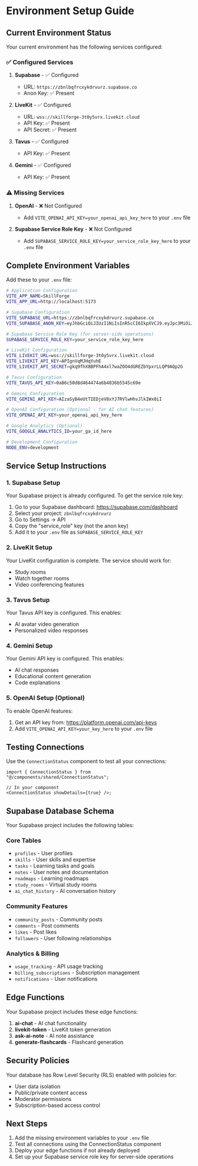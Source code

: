 # Environment Setup Guide

## Current Environment Status

Your current environment has the following services configured:

### ✅ Configured Services

1. **Supabase** - ✅ Configured
   - URL: `https://zbnlbqfrcxykdrvurz.supabase.co`
   - Anon Key: ✅ Present

2. **LiveKit** - ✅ Configured
   - URL: `wss://skillforge-3t0y5vrx.livekit.cloud`
   - API Key: ✅ Present
   - API Secret: ✅ Present

3. **Tavus** - ✅ Configured
   - API Key: ✅ Present

4. **Gemini** - ✅ Configured
   - API Key: ✅ Present

### ⚠️ Missing Services

1. **OpenAI** - ❌ Not Configured
   - Add `VITE_OPENAI_API_KEY=your_openai_api_key_here` to your `.env` file

2. **Supabase Service Role Key** - ❌ Not Configured
   - Add `SUPABASE_SERVICE_ROLE_KEY=your_service_role_key_here` to your `.env` file

## Complete Environment Variables

Add these to your `.env` file:

```bash
# Application Configuration
VITE_APP_NAME=SkillForge
VITE_APP_URL=http://localhost:5173

# Supabase Configuration
VITE_SUPABASE_URL=https://zbnlbqfrcxykdrvurz.supabase.co
VITE_SUPABASE_ANON_KEY=eyJhbGciOiJIUzI1NiIsInR5cCI6IkpXVCJ9.eyJpc3MiOiJzdXBhYmFzZSIsInJlZiI6InpibmxicWZyY3h5a2Rydnp2dXJ6Iiwicm9sZSI6ImFub24iLCJpYXQiOjE3NTA4NDMwMTYsImV4cCI6MjA2NjQxOTAxNn0.RBP0zSLdLjxwIahHcHB5Qk_EjGBq-YRbrnzOej-jw8I

# Supabase Service Role Key (for server-side operations)
SUPABASE_SERVICE_ROLE_KEY=your_service_role_key_here

# LiveKit Configuration
VITE_LIVEKIT_URL=wss://skillforge-3t0y5vrx.livekit.cloud
VITE_LIVEKIT_API_KEY=APIgnVqMJHqYuhE
VITE_LIVEKIT_API_SECRET=gkq9fhX8BPFhA4xl7waZOO4dGREZbYpxrLLQP9AQp2G

# Tavus Configuration
VITE_TAVUS_API_KEY=0a86c50d8d464474a6b4036b5545c69e

# Gemini Configuration
VITE_GEMINI_API_KEY=AIzaSyB4eUtTIEDjeV8xYJ7RVlwHhvJlkIWx0iI

# OpenAI Configuration (Optional - for AI chat features)
VITE_OPENAI_API_KEY=your_openai_api_key_here

# Google Analytics (Optional)
VITE_GOOGLE_ANALYTICS_ID=your_ga_id_here

# Development Configuration
NODE_ENV=development
```

## Service Setup Instructions

### 1. Supabase Setup

Your Supabase project is already configured. To get the service role key:

1. Go to your Supabase dashboard: https://supabase.com/dashboard
2. Select your project: `zbnlbqfrcxykdrvurz`
3. Go to Settings → API
4. Copy the "service_role" key (not the anon key)
5. Add it to your `.env` file as `SUPABASE_SERVICE_ROLE_KEY`

### 2. LiveKit Setup

Your LiveKit configuration is complete. The service should work for:

- Study rooms
- Watch together rooms
- Video conferencing features

### 3. Tavus Setup

Your Tavus API key is configured. This enables:

- AI avatar video generation
- Personalized video responses

### 4. Gemini Setup

Your Gemini API key is configured. This enables:

- AI chat responses
- Educational content generation
- Code explanations

### 5. OpenAI Setup (Optional)

To enable OpenAI features:

1. Get an API key from: https://platform.openai.com/api-keys
2. Add `VITE_OPENAI_API_KEY=your_key_here` to your `.env` file

## Testing Connections

Use the `ConnectionStatus` component to test all your connections:

```tsx
import { ConnectionStatus } from "@/components/shared/ConnectionStatus";

// In your component
<ConnectionStatus showDetails={true} />;
```

## Supabase Database Schema

Your Supabase project includes the following tables:

### Core Tables

- `profiles` - User profiles
- `skills` - User skills and expertise
- `tasks` - Learning tasks and goals
- `notes` - User notes and documentation
- `roadmaps` - Learning roadmaps
- `study_rooms` - Virtual study rooms
- `ai_chat_history` - AI conversation history

### Community Features

- `community_posts` - Community posts
- `comments` - Post comments
- `likes` - Post likes
- `followers` - User following relationships

### Analytics & Billing

- `usage_tracking` - API usage tracking
- `billing_subscriptions` - Subscription management
- `notifications` - User notifications

## Edge Functions

Your Supabase project includes these edge functions:

1. **ai-chat** - AI chat functionality
2. **livekit-token** - LiveKit token generation
3. **ask-ai-note** - AI note assistance
4. **generate-flashcards** - Flashcard generation

## Security Policies

Your database has Row Level Security (RLS) enabled with policies for:

- User data isolation
- Public/private content access
- Moderator permissions
- Subscription-based access control

## Next Steps

1. Add the missing environment variables to your `.env` file
2. Test all connections using the ConnectionStatus component
3. Deploy your edge functions if not already deployed
4. Set up your Supabase service role key for server-side operations
